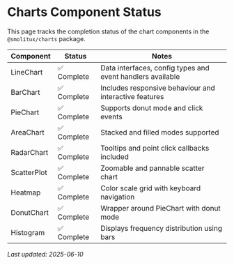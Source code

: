 # Charts Component Status

This page tracks the completion status of the chart components in the `@smolitux/charts` package.

| Component   | Status      | Notes                                                      |
| ----------- | ----------- | ---------------------------------------------------------- |
| LineChart   | ✅ Complete | Data interfaces, config types and event handlers available |
| BarChart    | ✅ Complete | Includes responsive behaviour and interactive features     |
| PieChart    | ✅ Complete | Supports donut mode and click events                       |
| AreaChart   | ✅ Complete | Stacked and filled modes supported                         |
| RadarChart  | ✅ Complete | Tooltips and point click callbacks included                |
| ScatterPlot | ✅ Complete | Zoomable and pannable scatter chart                        |
| Heatmap     | ✅ Complete | Color scale grid with keyboard navigation                  |
| DonutChart  | ✅ Complete | Wrapper around PieChart with donut mode                    |
| Histogram   | ✅ Complete | Displays frequency distribution using bars                 |

_Last updated: 2025-06-10_
